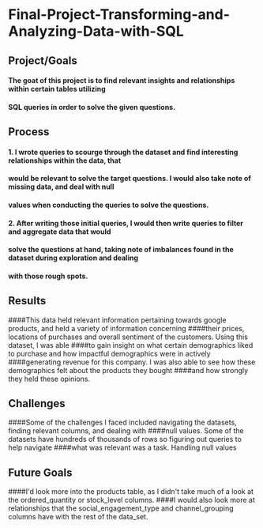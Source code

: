 # Final-Project-Transforming-and-Analyzing-Data-with-SQL

## Project/Goals
#### The goat of this project is to find relevant insights and relationships within certain tables utilizing 
#### SQL queries in order to solve the given questions.
## Process
#### 1. I wrote queries to scourge through the dataset and find interesting relationships within the data, that
#### would be relevant to solve the target questions. I would also take note of missing data, and deal with null
#### values when conducting the queries to solve the questions.
#### 2. After writing those initial queries, I would then write queries to filter and aggregate data that would
#### solve the questions at hand, taking note of imbalances found in the dataset during exploration and dealing
#### with those rough spots.
## Results
####This data held relevant information pertaining towards google products, and held a variety of information concerning
####their prices, locations of purchases and overall sentiment of the customers. Using this dataset, I was able
####to gain insight on what certain demographics liked to purchase and how impactful demographics were in actively
####generating revenue for this company. I was also able to see how these demographics felt about the products they bought
####and how strongly they held these opinions.
## Challenges 
####Some of the challenges I faced included navigating the datasets, finding relevant columns, and dealing with 
####null values. Some of the datasets have hundreds of thousands of rows so figuring out queries to help navigate
####what was relevant was a task. Handling null values 
## Future Goals
####I'd look more into the products table, as I didn't take much of a look at the ordered_quantity or stock_level columns.
####I would also look more at relationships that the social_engagement_type and channel_grouping columns have with the rest of the data_set.
